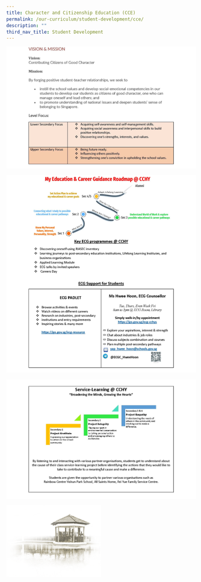 ```yaml
---
title: Character and Citizenship Education (CCE)
permalink: /our-curriculum/student-development/cce/
description: ""
third_nav_title: Student Development
---
```

![](/images/Our%20Curriculum/Student%20Development/CCE/cce%20website%20page%201.jpg)

![](/images/Our%20Curriculum/Student%20Development/CCE/cce%20website%20page%202.jpg)

![](/images/Our%20Curriculum/Student%20Development/CCE/cce%20website%20page%203.jpg)

<img src="/images/pavilion.png" style="width:50%">
